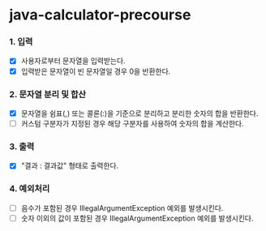 # java-calculator-precourse

### 1. 입력

- [x] 사용자로부터 문자열을 입력받는다.
- [x] 입력받은 문자열이 빈 문자열일 경우 0을 반환한다.

### 2. 문자열 분리 및 합산

- [x] 문자열을 쉼표(,) 또는 콜론(:)을 기준으로 분리하고 분리한 숫자의 합을 반환한다.
- [ ] 커스텀 구분자가 지정된 경우 해당 구분자를 사용하여 숫자의 합을 계산한다.

### 3. 출력

- [x] "결과 : 결과값" 형태로 출력한다.

### 4. 예외처리

- [ ] 음수가 포함된 경우 IllegalArgumentException 예외를 발생시킨다.
- [ ] 숫자 이외의 값이 포함된 경우 IllegalArgumentException 예외를 발생시킨다.